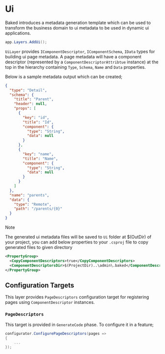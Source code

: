 # Ui

Baked introduces a metadata generation template which can be used to transform
the business domain to ui metadata to be used in dynamic ui applications.

```csharp
app.Layers.AddUi();
```

`UiLayer` provides `IComponentDescriptor`, `IComponentSchema`, `IData` types for
building ui page metadata. A page metadata will have a component descriptor
(represented by a `ComponentDescriptorAttribtue` instance) at the top in the
hierarchy containing `Type`, `Schema`, `Name` and `Data` properties.

Below is a sample metadata output which can be created;

```json
{
  "type": "Detail",
  "schema": {
    "title": "Parent",
    "header": null,
    "props": [
      {
        "key": "id",
        "title": "Id",
        "component": {
          "type": "String",
          "data": null
        }
      },
      {
        "key": "name",
        "title": "Name",
        "component": {
          "type": "String",
          "data": null
        }
      }
    ]
  },
  "name": "parents",
  "data": {
    "type": "Remote",
    "path": "/parents/{0}"
  }
}
```

> [!NOTE]
>
> The generated ui metadata files will be saved to `Ui` folder at $(OutDir) of
> your project, you can add below properties to your `.csproj` file to copy
> generated files to given directory
>
>```xml
> <PropertyGroup>
>   <CopyComponentDescriptors>true</CopyComponentDescriptors>
>   <ComponentDescriptorsDir>$(ProjectDir)..\admin\.baked</ComponentDescriptorsDir>
> </PropertyGroup>
>```

## Configuration Targets

This layer provides `PageDescriptors` configuration target for registering pages
using `ComponentDescriptor` instances.

### `PageDescriptors`

This target is provided in `GenerateCode` phase. To configure it in a feature;

```csharp
configurator.ConfigurePageDescriptors(pages =>
{
    ...
});
```

